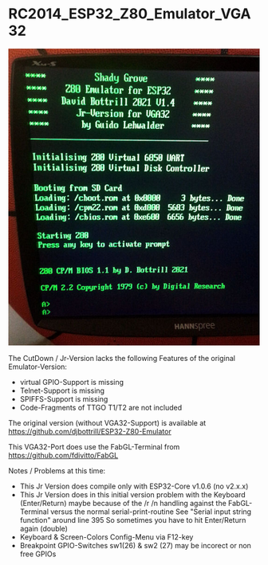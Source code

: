 # RC2014_ESP32_Z80_Emulator_VGA32

![RC2014 Emulation on the VGA32](https://github.com/guidol70/RC2014_ESP32_Z80_Emulator_VGA32/blob/main/Pictures/RC2014_VGA32_initial_boot.jpg)

The CutDown / Jr-Version lacks the following Features of the original Emulator-Version:
- virtual GPIO-Support is missing
- Telnet-Support is missing
- SPIFFS-Support is missing
- Code-Fragments of TTGO T1/T2 are not included

The original version (without VGA32-Support) is available at<br/>
https://github.com/djbottrill/ESP32-Z80-Emulator

This VGA32-Port does use the FabGL-Terminal from<br/>
https://github.com/fdivitto/FabGL

Notes / Problems at this time:
- This Jr Version does compile only with ESP32-Core v1.0.6 (no v2.x.x)
- This Jr Version does in this initial version problem with the Keyboard (Enter/Return)
  maybe because of the /r /n handling against the FabGL-Terminal versus the normal serial-print-routine
  See "Serial input string function" around line 395
  So sometimes you have to hit Enter/Return again (double)
- Keyboard & Screen-Colors Config-Menu via F12-key
- Breakpoint GPIO-Switches sw1(26) & sw2 (27) may be incorect or non free GPIOs
